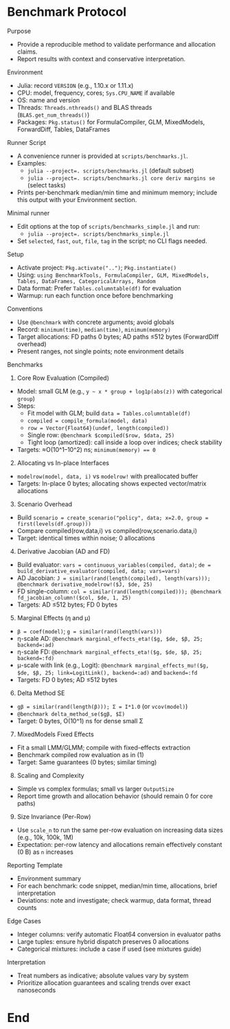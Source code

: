 # Benchmark Protocol

Purpose
- Provide a reproducible method to validate performance and allocation claims.
- Report results with context and conservative interpretation.

Environment
- Julia: record `VERSION` (e.g., 1.10.x or 1.11.x)
- CPU: model, frequency, cores; `Sys.CPU_NAME` if available
- OS: name and version
- Threads: `Threads.nthreads()` and BLAS threads (`BLAS.get_num_threads()`)
- Packages: `Pkg.status()` for FormulaCompiler, GLM, MixedModels, ForwardDiff, Tables, DataFrames

Runner Script
- A convenience runner is provided at `scripts/benchmarks.jl`.
- Examples:
  - `julia --project=. scripts/benchmarks.jl` (default subset)
  - `julia --project=. scripts/benchmarks.jl core deriv margins se` (select tasks)
- Prints per-benchmark median/min time and minimum memory; include this output with your Environment section.

Minimal runner
- Edit options at the top of `scripts/benchmarks_simple.jl` and run:
  - `julia --project=. scripts/benchmarks_simple.jl`
- Set `selected`, `fast`, `out`, `file`, `tag` in the script; no CLI flags needed.

Setup
- Activate project: `Pkg.activate("..")`; `Pkg.instantiate()`
- Using: `using BenchmarkTools, FormulaCompiler, GLM, MixedModels, Tables, DataFrames, CategoricalArrays, Random`
- Data format: Prefer `Tables.columntable(df)` for evaluation
- Warmup: run each function once before benchmarking

Conventions
- Use `@benchmark` with concrete arguments; avoid globals
- Record: `minimum(time)`, `median(time)`, `minimum(memory)`
- Target allocations: FD paths 0 bytes; AD paths ≤512 bytes (ForwardDiff overhead)
- Present ranges, not single points; note environment details

Benchmarks

1) Core Row Evaluation (Compiled)
- Model: small GLM (e.g., `y ~ x * group + log1p(abs(z))` with categorical `group`)
- Steps:
  - Fit model with GLM; build `data = Tables.columntable(df)`
  - `compiled = compile_formula(model, data)`
  - `row = Vector{Float64}(undef, length(compiled))`
  - Single row: `@benchmark $compiled($row, $data, 25)`
  - Tight loop (amortized): call inside a loop over indices; check stability
- Targets: ≈O(10^1–10^2) ns; `minimum(memory) == 0`

2) Allocating vs In-place Interfaces
- `modelrow(model, data, i)` vs `modelrow!` with preallocated buffer
- Targets: In-place 0 bytes; allocating shows expected vector/matrix allocations

3) Scenario Overhead
- Build `scenario = create_scenario("policy", data; x=2.0, group = first(levels(df.group)))`
- Compare compiled(row,data,i) vs compiled(row,scenario.data,i)
- Target: identical times within noise; 0 allocations

4) Derivative Jacobian (AD and FD)
- Build evaluator: `vars = continuous_variables(compiled, data)`; `de = build_derivative_evaluator(compiled, data; vars=vars)`
- AD Jacobian: `J = similar(rand(length(compiled), length(vars))); @benchmark derivative_modelrow!($J, $de, 25)`
- FD single-column: `col = similar(rand(length(compiled))); @benchmark fd_jacobian_column!($col, $de, 1, 25)`
- Targets: AD ≤512 bytes; FD 0 bytes

5) Marginal Effects (η and μ)
- `β = coef(model)`; `g = similar(rand(length(vars)))`
- η-scale AD: `@benchmark marginal_effects_eta!($g, $de, $β, 25; backend=:ad)`
- η-scale FD: `@benchmark marginal_effects_eta!($g, $de, $β, 25; backend=:fd)`
- μ-scale with link (e.g., Logit): `@benchmark marginal_effects_mu!($g, $de, $β, 25; link=LogitLink(), backend=:ad)` and `backend=:fd`
- Targets: FD 0 bytes; AD ≤512 bytes

6) Delta Method SE
- `gβ = similar(rand(length(β))); Σ = I*1.0` (or `vcov(model)`)
- `@benchmark delta_method_se($gβ, $Σ)`
- Target: 0 bytes, O(10^1) ns for dense small Σ

7) MixedModels Fixed Effects
- Fit a small LMM/GLMM; compile with fixed-effects extraction
- Benchmark compiled row evaluation as in (1)
- Target: Same guarantees (0 bytes; similar timing)

8) Scaling and Complexity
- Simple vs complex formulas; small vs larger `OutputSize`
- Report time growth and allocation behavior (should remain 0 for core paths)

9) Size Invariance (Per-Row)
- Use `scale_n` to run the same per-row evaluation on increasing data sizes (e.g., 10k, 100k, 1M)
- Expectation: per-row latency and allocations remain effectively constant (0 B) as `n` increases

Reporting Template
- Environment summary
- For each benchmark: code snippet, median/min time, allocations, brief interpretation
- Deviations: note and investigate; check warmup, data format, thread counts

Edge Cases
- Integer columns: verify automatic Float64 conversion in evaluator paths
- Large tuples: ensure hybrid dispatch preserves 0 allocations
- Categorical mixtures: include a case if used (see mixtures guide)

Interpretation
- Treat numbers as indicative; absolute values vary by system
- Prioritize allocation guarantees and scaling trends over exact nanoseconds

# End
